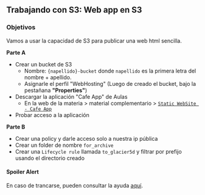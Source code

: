 ## Trabajando con S3: Web app en S3

### Objetivos

Vamos a usar la capacidad de S3 para publicar una web html sencilla.

**Parte A**

* Crear un bucket de S3
  * Nombre: `{napellido}-bucket` donde `napellido` es la primera letra del nombre + apellido.
  * Asignarle el perfil "WebHosting" (Luego de creado el bucket, bajo la pestañana **"Properties"**)
* Descargar la aplicación "Cafe App" de Aulas
  * En la web de la materia > material complementario > [`Static WebSite - Cafe App`](https://aulas.ort.edu.uy/mod/resource/view.php?id=386634)
* Probar acceso a la aplicación

**Parte B**

* Crear una policy y darle acceso solo a nuestra ip pública
* Crear un folder de nombre `for_archive`
* Crear una `Lifecycle rule` llamada `to_glacier5d` y filtrar por prefijo usando el directorio creado


#### Spoiler Alert

En caso de trancarse, pueden consultar la ayuda [aquí](./soluciones/4-Solucion_crear_s3_bucket.md).

